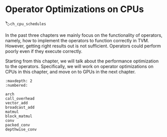 # Operator Optimizations on CPUs
:label:`ch_cpu_schedules`

In the past three chapters we mainly focus on the functionality of operators, namely, how to implement the operators to function correctly in TVM. However, getting right results out is not sufficient. Operators could perform poorly even if they execute correctly.

Starting from this chapter, we will talk about the performance optimization to the operators. Specifically, we will work on operator optimizations on CPUs in this chapter, and move on to GPUs in the next chapter.

```toc
:maxdepth: 2
:numbered:

arch
call_overhead
vector_add
broadcast_add
matmul
block_matmul
conv
packed_conv
depthwise_conv
```
